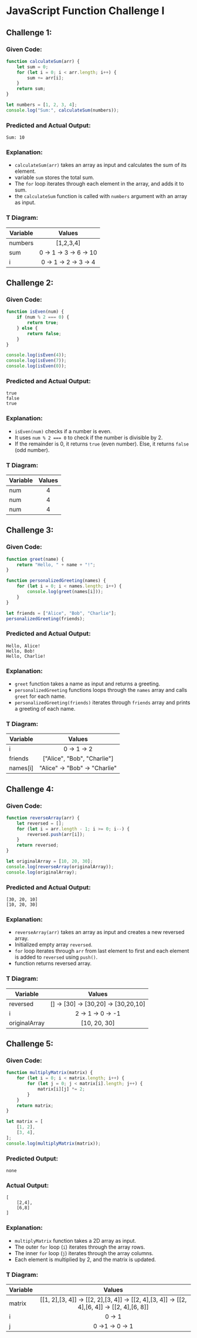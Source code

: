# JavaScript Function Challenge I

## Challenge 1:

### Given Code:

```javascript
function calculateSum(arr) {
    let sum = 0;
    for (let i = 0; i < arr.length; i++) {
        sum += arr[i];
    }
    return sum;
}

let numbers = [1, 2, 3, 4];
console.log("Sum:", calculateSum(numbers));
```

### Predicted and Actual Output:

```
Sum: 10
```

### Explanation:
- `calculateSum(arr)` takes an array as input and calculates the sum of its element.
- variable `sum` stores the total sum.
- The `for` loop iterates through each element in the array, and adds it to sum.
- the `calculateSum` function is called with `numbers` argument with an array as input.

### T Diagram:

| Variable  |       Values          |
| ----------|:---------------------:|
| numbers   | [1,2,3,4]             |
| sum       | 0 -> 1 -> 3 -> 6 -> 10|
| i         | 0 -> 1 -> 2 -> 3 -> 4 |

## Challenge 2:

### Given Code:

```javascript
function isEven(num) {
    if (num % 2 === 0) {
        return true;
    } else {
        return false;
    }
}

console.log(isEven(4));
console.log(isEven(7));
console.log(isEven(0));
```

### Predicted and Actual Output:

```
true
false
true
```

### Explanation:
- `isEven(num)` checks if a number is even.
- It uses `num % 2 === 0` to check if the number is divisible by 2.
- If the remainder is 0, it returns `true` (even number). Else, it returns `false` (odd number).

### T Diagram:

| Variable  |       Values          |
| ----------|:---------------------:|
| num       | 4                     |
| num       | 4                     |
| num       | 4                     |

## Challenge 3:

### Given Code:

```javascript
function greet(name) {
    return "Hello, " + name + "!";
}

function personalizedGreeting(names) {
    for (let i = 0; i < names.length; i++) {
        console.log(greet(names[i]));
    }
}

let friends = ["Alice", "Bob", "Charlie"];
personalizedGreeting(friends);
```

### Predicted and Actual Output:

```
Hello, Alice!
Hello, Bob!
Hello, Charlie!
```

### Explanation:

- `greet` function takes a name as input and returns a greeting.
- `personalizedGreeting` functions loops through the `names` array and calls `greet` for each name.
- `personalizedGreeting(friends)` iterates through `friends` array and prints a greeting of each name.

### T Diagram:

| Variable  |       Values                 |
| ----------|:----------------------------:|
| i         | 0 -> 1 -> 2                  |
| friends   | ["Alice", "Bob", "Charlie"]  |
| names[i]  | "Alice" -> "Bob" -> "Charlie"|

## Challenge 4:

### Given Code:

```javascript
function reverseArray(arr) {
    let reversed = [];
    for (let i = arr.length - 1; i >= 0; i--) {
        reversed.push(arr[i]);
    }
    return reversed;
}

let originalArray = [10, 20, 30];
console.log(reverseArray(originalArray));
console.log(originalArray);
```

### Predicted and Actual Output:

```
[30, 20, 10]
[10, 20, 30]
```

### Explanation:
- `reverseArray(arr)` takes an array as input and creates a new reversed array.
- Initialized empty array `reversed`.
- `for` loop iterates through `arr` from last element to first and each element is added to `reversed` using `push()`.
- function returns reversed array.

### T Diagram:

| Variable       |       Values                        |
| -------------- |:-----------------------------------:|
| reversed       | [] -> [30] -> [30,20] -> [30,20,10] |
| i              | 2 -> 1 -> 0 -> -1                   |
| originalArray  | [10, 20, 30]                        |


## Challenge 5:

### Given Code:

```javascript
function multiplyMatrix(matrix) {
    for (let i = 0; i < matrix.length; i++) {
        for (let j = 0; j < matrix[i].length; j++) {
            matrix[i][j] *= 2;
        }
    }
    return matrix;
}

let matrix = [
    [1, 2],
    [3, 4],
];
console.log(multiplyMatrix(matrix));
```

### Predicted Output:

```
none
```

### Actual Output:

```
[
    [2,4],
    [6,8]
]
```

### Explanation:
- `multiplyMatrix` function takes a 2D array as input.
- The outer `for` loop (`i`) iterates through the array rows.
- The inner `for` loop (`j`) iterates through the array columns.
- Each element is multiplied by 2, and the matrix is updated.

### T Diagram:

| Variable  |       Values                        |
| ----------|:-----------------------------------:|
| matrix    | [[1, 2],[3, 4]] -> [[2, 2],[3, 4]] -> [[2, 4],[3, 4]] -> [[2, 4],[6, 4]] -> [[2, 4],[6, 8]]|
| i         | 0 -> 1                                |
| j         | 0 ->1 -> 0 -> 1                       |
